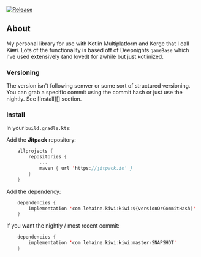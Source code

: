 [![Release](https://jitpack.io/v/com.lehaine/kiwi.svg)](https://jitpack.io/#com.lehaine/kiwi)

## About

My personal library for use with Kotlin Multiplatform and Korge that I call **Kiwi**. Lots of the functionality is based off of Deepnights `gameBase` which I've used extensively (and loved) for awhile but just kotlinized.

### Versioning

The version isn't following semver or some sort of structured versioning. You can grab a specific commit using the commit hash or just use the nightly. See [Install][] section.

### Install

In your `build.gradle.kts`:

Add the **Jitpack** repository:
```Kotlin
	allprojects {
		repositories {
			...
			maven { url 'https://jitpack.io' }
		}
	}
```

Add the dependency:
```Kotlin
	dependencies {
        implementation 'com.lehaine.kiwi:kiwi:${versionOrCommitHash}'
    }
```


If you want the nightly / most recent commit:

```Kotlin
	dependencies {
        implementation 'com.lehaine.kiwi:kiwi:master-SNAPSHOT'
    }
```
